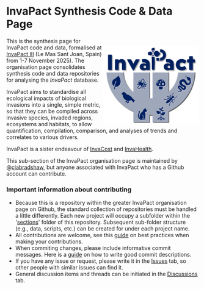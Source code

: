 # InvaPact Synthesis Code & Data Page
<img align="right" src="www/InvaPact logo.jpg" alt="InvaPact logo" width="250" style="margin-top: 20px">

This is the synthesis page for InvaPact code and data, formalised at <a href="https://www.biodiversitydynamics.fr/invapact3links/">InvaPact III</a> (Le Mas Sant Joan, Spain) from 1-7 November 2025). The organisation page consolidates synthesis code and data repositories for analysing the <em>InvaPact</em> database. 

InvaPact aims to standardise all ecological impacts of biological invasions into a single, simple metric, so that they can be compiled across invasive species, invaded regions, ecosystems and habitats, to allow quantification, compilation, comparison, and analyses of trends and correlates to various drivers.

InvaPact is a sister endeavour of <a href="https://github.com/InvaCost">InvaCost</a> and <a href="https://github.com/InvaHealth">InvaHealth</a>.

This sub-section of the InvaPact organisation page is maintained by @<a href="https://github.com/cjabradshaw">cjabradshaw</a>, but anyone associated with InvaPact who has a Github account can contribute.

### Important information about contributing
- Because this is a repository within the greater InvaPact organisation page on Github, the standard collection of repositories must be handled a little differently. Each new project will occupy a subfolder within the '[sections](https://github.com/InvaPact/InvaPactSynthesis/tree/main/sections)' folder of this repository. Subsequent sub-folder structure (e.g., data, scripts, etc.) can be created for under each project name.
- All contributions are welcome, see this [guide](https://docs.github.com/en/get-started/using-github/github-flow) on best practices when making your contributions. 
- When commiting changes, please include informative commit messages. Here is a [guide](https://www.conventionalcommits.org/en/v1.0.0/) on how to write good commit descriptions.
- If you have any issue or request, please write it in the [Issues](https://github.com/InvaPact/InvaPactSynthesis/issues) tab, so other people with similar issues can find it.
- General discussion items and threads can be initiated in the [Discussions](https://github.com/InvaPact/InvaPactSynthesis/discussions) tab.
